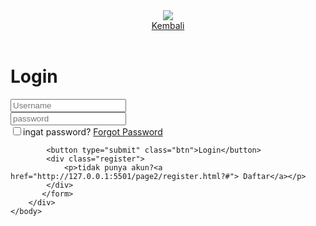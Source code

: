 <!DOCTYPE html>
<html>
    <head>
        <title>login</title>
        <meta charset=UTF-8>
        <link rel="stylesheet" href="style.css">
        <link href='https://unpkg.com/boxicons@2.1.4/css/boxicons.min.css' rel='stylesheet'>
    </head>
        <header>
      <div class="container">
        <div class="header-left">
          <img class="logo" src="https://smkn54jkt.sch.id/wp-content/uploads/2025/04/cropped-5c8aa492-4fb7-472b-b661-77a796506b33.png">
        </div>
        <!-- Tambahkan ikon menu dibawah -->
        <span class="fa fa-bars menu-icon"></span>
        <div class="header-right">
          <a href="http://127.0.0.1:5501/page2/index.html?#" class="login">Kembali</a>
        </div>
      </div>
    </header>
    <body>
        <div class="wrapper">
           <form action="">
            <h1>Login</h1>
            <div class="input-box">
                <input type="text" placeholder="Username"
                required>
            </div>
            <div class="input-box">
                <input type="password" placeholder="password"
                required> 
            </div>
            <div class="remember">
                <label><input type="checkbox">ingat password?</label>
                <a href="#">Forgot Password</a>
            </div>

            <button type="submit" class="btn">Login</button>
            <div class="register">
                <p>tidak punya akun?<a href="http://127.0.0.1:5501/page2/register.html?#"> Daftar</a></p>
            </div>
           </form> 
        </div>
    </body>
</html>
